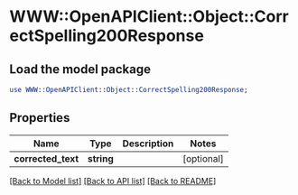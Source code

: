 # WWW::OpenAPIClient::Object::CorrectSpelling200Response

## Load the model package
```perl
use WWW::OpenAPIClient::Object::CorrectSpelling200Response;
```

## Properties
Name | Type | Description | Notes
------------ | ------------- | ------------- | -------------
**corrected_text** | **string** |  | [optional] 

[[Back to Model list]](../README.md#documentation-for-models) [[Back to API list]](../README.md#documentation-for-api-endpoints) [[Back to README]](../README.md)


